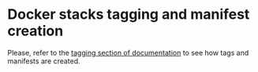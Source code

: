 # Docker stacks tagging and manifest creation

Please, refer to the [tagging section of documentation](https://jupyter-docker-stacks.readthedocs.io/en/latest/maintaing/tagging.html) to see how tags and manifests are created.
